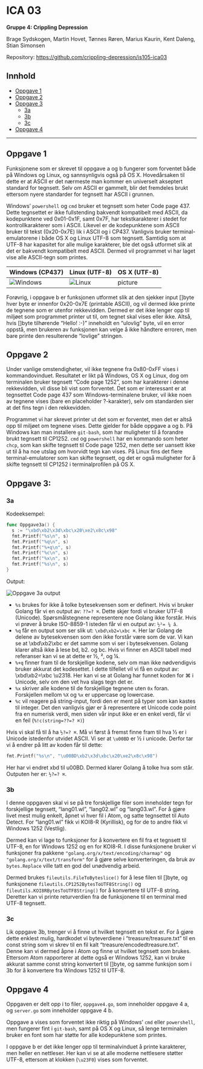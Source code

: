 # ICA 03

**Gruppe 4: Crippling Depression**

Brage Sydskogen, Martin Hovet, Tønnes Røren, Marius Kaurin, Kent Daleng, Stian Simonsen

Repository: https://github.com/crippling-depression/is105-ica03

## Innhold
* [Oppgave 1](#oppgave-1)
* [Oppgave 2](#oppgave-2)
* [Oppgave 3](#oppgave-3)
  * [3a](#3a)
  * [3b](#3b)
  * [3c](#3c)
* [Oppgave 4](#oppgave-3)

---

## Oppgave 1
Funksjonene som er skrevet til oppgave a og b fungerer som forventet både på Windows og Linux, og sannsynligvis også på OS X. Hovedårsaken til dette er at ASCII er det nærmeste man kommer en universelt akseptert standard for tegnsett. Selv om ASCII er gammelt, blir det fremdeles brukt ettersom nyere standarder for tegnsett har ASCII i grunnen.

Windows’ `powershell` og `cmd` bruker et tegnsett som heter Code page 437. Dette tegnsettet er ikke fullstending bakvendt kompatibelt med ASCII, da kodepunktene ved 0x01-0x1F, samt 0x7F, har tekstkarakterer i stedet for kontrollkarakterer som i ASCII.
Likevel er de kodepunktene som ASCII bruker til tekst (0x20-0x7E) lik i ASCII og i CP437.
Vanligvis bruker terminal-emulatorene i både OS X og Linux UTF-8 som tegnsett. Samtidig som at UTF-8 har kapasitet for alle mulige karakterer, ble det også utformet slik at det er bakvendt kompatibelt med ASCII. Dermed vil programmet vi har laget vise alle ASCII-tegn som printes.

| Windows (CP437) | Linux (UTF-8) | OS X (UTF-8) |
|---|---|---|
| ![Windows](https://github.com/crippling-depression/mappeinnlevering/blob/master/assets/ica03-windows-term.png) | ![Linux](https://github.com/crippling-depression/mappeinnlevering/blob/master/assets/ica03-linux-term.png) | picture |

Forøvrig, i oppgave b er funksjonen utformet slik at den sjekker input []byte hver byte er innenfor 0x20-0x7E (printable ASCII), og vil dermed ikke printe de tegnene som er utenfor rekkevidden. Dermed er det ikke lenger opp til miljøet som programmet printer ut til, om tegnet skal vises eller ikke. Altså, hvis []byte tilhørende “Hello! :-)” inneholdt en “ulovlig” byte, vil en error oppstå, men brukeren av funksjonen kan velge å ikke håndtere erroren, men bare printe den resulterende “lovlige” stringen.

## Oppgave 2
Under vanlige omstendigheter, vil ikke tegnene fra 0x80-0xFF vises i kommandovinduet. Resultatet er likt på Windows, OS X og Linux, dog om terminalen bruker tegnsett “Code page 1252”, som har karakterer i denne rekkevidden, vil disse bli vist som forventet. Det som er interessant er at tegnsettet Code page 437 som Windows-terminalene bruker, vil ikke noen av tegnene vises (bare en placeholder ?-karakter), selv om standarden sier at det fins tegn i den rekkevidden.

Programmet vi har skrevet printer ut det som er forventet, men det er altså opp til miljøet om tegnene vises. Dette gjelder for både oppgave a og b. På Windows kan man installere `git-bash`, som har muligheter til å forandre brukt tegnsett til CP1252. `cmd` og `powershell` har en kommando som heter `chcp`, som kan skifte tegnsett til Code page 1252, men dette ser uansett ikke ut til å ha noe utslag om hvorvidt tegn kan vises.
På Linux fins det flere terminal-emulatorer som kan skifte tegnsett, og det er også muligheter for å skifte tegnsett til CP1252 i terminalprofilen på OS X.

## Oppgave 3:

### 3a
Kodeeksempel:
```go
func Oppgave3a() {
  s := "\xbd\xb2\x3d\xbc\x20\xe2\x8c\x98"
  fmt.Printf("%s\n", s)
  fmt.Printf("%q\n", s)
  fmt.Printf("%+q\n", s)
  fmt.Printf("%c\n", s)
  fmt.Printf("%x\n", s)
  fmt.Printf("%s\n", s)
}
```

Output:

![Oppgave 3a output](https://github.com/crippling-depression/mappeinnlevering/blob/master/assets/ica03-output.png)


* `%s` brukes for ikke å tolke bytesekvensen som er definert. Hvis vi bruker Golang får vi en output av: `??=? ⌘`. Dette skjer fordi vi bruker UTF-8 (Unicode). Spørsmålstegnene representere noe Golang ikke forstår. Hvis vi prøver å bruke ISO-8859-1 isteden får vi en output av: `½²= ¼ â`.
* `%q` får en output som ser slik ut: `\xbd\xb2=\xbc ⌘`. Her lar Golang de delene av bytesekvensen som den ikke forstår være som de var. Vi kan se at \xbd\xb2\xbc er det samme som vi ser i bytesekvensen. Golang klarer altså ikke å lese bd, b2. og bc. Hvis vi finner en ASCII tabell med referanser kan vi se at dette er ½, ², og ¼.
* `%+q` finner fram til de forskjellige kodene, selv om man ikke nødvendigvis bruker akkurat det kodesettet. I dette tilfellet vil vi få en output av: \xbd\xb2=\xbc \u2318. Her kan vi se at Golang har funnet koden for ⌘ i Unicode, selv om den vet hva slags tegn det er.
* `%x` skriver alle kodene til de forskjellige tegnene uten `0x` foran. Forskjellen mellom `%X` og `%x` er uppercase og lowercase.
* `%c` vil reagere på string-input, fordi den er ment på typer som kan kastes til integer. Det den vanligvis gjør er å representere et Unicode code point fra en numerisk verdi, men siden vår input ikke er en enkel verdi, får vi en feil (`%!c(string=??=? ⌘)`)

Hvis vi skal få til å ha `½?=? ⌘`. Må vi først å fremst finne fram til hva ½ er i Unicode istedenfor utvidet ASCII. Vi ser at `\u00BD` er ½ i unicode. Derfor tar vi å endrer på litt av koden får til dette:
```go
fmt.Printf("%s\n", "\u00BD\xb2\x3d\xbc\x20\xe2\x8c\x98")
```
Her har vi endret xbd til u00BD. Dermed klarer Golang å tolke hva som står. Outputen her er: `½?=? ⌘`.


### 3b
I denne oppgaven skal vi se på tre forskjellige filer som inneholder tegn for forskjellige tegnsett, “lang01.wl”, “lang02.wl” og “lang03.wl”. For å gjøre livet mest mulig enkelt, åpnet vi hver fil i Atom, og satte tegnsettet til Auto Detect. For “lang01.wl” fikk vi KOI8-R (Kyrillisk), og for de to andre fikk vi Windows 1252 (Vestlig).

Dermed kan vi lage to funksjoner for å konvertere en fil fra et tegnsett til UTF-8, en for Windows 1252 og en for KOI8-R. I disse funksjonene bruker vi funksjoner fra pakkene `"golang.org/x/text/encoding/charmap"` og `"golang.org/x/text/transform"` for å gjøre selve konverteringen, da bruk av `bytes.Replace` ville tatt en god del unødvendig arbeid.

Dermed brukes `fileutils.FileToByteslice()` for å lese filen til []byte, og funksjonene `fileutils.CP1252BytesToUTF8String()` og `fileutils.KOI8RBytesToUTF8String()` for å konvertere til UTF-8 string. Deretter kan vi printe returverdien fra de funksjonene til en terminal med UTF-8 tegnsett.

### 3c
Lik oppgave 3b, trenger vi å finne ut hvilket tegnsett en tekst er. For å gjøre dette enklest mulig, hardkodet vi byteverdiene i “treasure/treasure.txt” til en const string som vi skrev til en fil kalt “treasure/encodedtreasure.txt”. Denne kan vi dermed åpne i Atom og finne ut hvilket tegnsett som brukes. Ettersom Atom rapporterer at dette også er Windows 1252, kan vi bruke akkurat samme const string konvertert til []byte, og samme funksjon som i 3b for å konvertere fra Windows 1252 til UTF-8.


## Oppgave 4
Oppgaven er delt opp i to filer, `oppgave4.go`, som inneholder oppgave 4 a, og `server.go` som inneholder oppgave 4 b.

Oppgave a vises som forventet ikke riktig på Windows’ `cmd` eller `powershell`, men fungerer fint i `git-bash`, samt på OS X og Linux, så lenge terminalen bruker en font som har støtte for alle kodepunktene som printes.

I oppgave b er det ikke lenger opp til terminalvinduet å printe karakterer, men heller en nettleser. Her kan vi se at alle moderne nettlesere støtter UTF-8, ettersom at klokken (`\u23F0`) vises som forventet.

